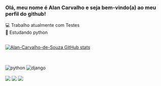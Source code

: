 ### Olá, meu nome é Alan Carvalho e seja bem-vindo(a) ao meu perfil do github!</br>


💻 Trabalho atualmente com Testes
<br>
📘 Estudando python

##

[![Alan-Carvalho-de-Souza GitHub stats](https://github-readme-stats.vercel.app/api?username=alan-carvalho-de-souza&show_icons=true&theme=dracula)](https://github.com/alan-carvalho-de-ssouza/github-readme-stats)

##
<div style="display: inline_block"><br/>
  <img align="center" alt="python" src="https://img.shields.io/badge/Python-3776AB?style=for-the-badge&logo=python&logoColor=white" />
  <img align="center" alt="django" src="	https://img.shields.io/badge/Django-092E20?style=for-the-badge&logo=django&logoColor=white" />
</div><br/>

<div> 
  <a href="https://www.instagram.com/_carvalhooalan" target="_blank"><img src="https://img.shields.io/badge/-Instagram-%23E4405F?style=for-the-badge&logo=instagram&logoColor=white" target="_blank"></a>
  <a href = "mailto:alan.carvalhosouza96@gmail.com"><img src="https://img.shields.io/badge/-Gmail-%23333?style=for-the-badge&logo=gmail&logoColor=white" target="_blank"></a>
  <a href="https://www.linkedin.com/in/alan-carvalho-de-souza-660038173/" target="_blank"><img src="https://img.shields.io/badge/-LinkedIn-%230077B5?style=for-the-badge&logo=linkedin&logoColor=white" target="_blank"></a> 
  
</div>
